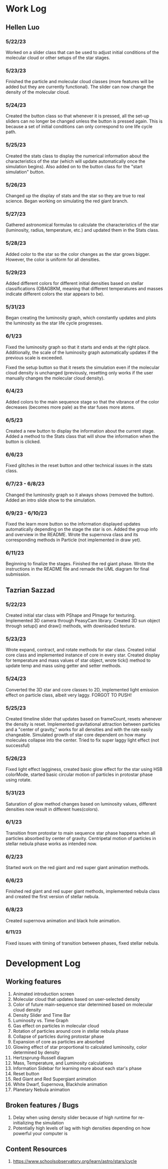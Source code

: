 # Work Log

## Hellen Luo

### 5/22/23

Worked on a slider class that can be used to adjust initial conditions of the molecular cloud or other setups of the star stages.

### 5/23/23

Finished the particle and molecular cloud classes (more features will be added but they are currently functional). The slider can now change the density of the molecular cloud.

### 5/24/23

Created the button class so that whenever it is pressed, all the set-up sliders can no longer be changed unless the button is pressed again. This is because a set of initial conditions can only correspond to one life cycle path.

### 5/25/23

Created the stats class to display the numerical information about the characteristics of the star (which will update automatically once the simulation begins). Also added on to the button class for the "start simulation" button.

### 5/26/23

Changed up the display of stats and the star so they are true to real science. Began working on simulating the red giant branch.

### 5/27/23

Gathered astronomical formulas to calculate the characteristics of the star (luminosity, radius, temperature, etc.) and updated them in the Stats class.

### 5/28/23

Added color to the star so the color changes as the star grows bigger. However, the color is uniform for all densities.

### 5/29/23

Added different colors for different initial densities based on stellar classifications (OBAGBKM, meaning that different temperatures and masses indicate different colors the star appears to be).

### 5/31/23

Began creating the luminosity graph, which constantly updates and plots the luminosity as the star life cycle progresses.

### 6/1/23

Fixed the luminosity graph so that it starts and ends at the right place. Additionally, the scale of the luminosity graph automatically updates if the previous scale is exceeded.

Fixed the setup button so that it resets the simulation even if the molecular cloud density is unchanged (previously, resetting only works if the user manually changes the molecular cloud density).

### 6/4/23
Added colors to the main sequence stage so that the vibrance of the color decreases (becomes more pale) as the star fuses more atoms.

### 6/5/23
Created a new button to display the information about the current stage. Added a method to the Stats class that will show the information when the button is clicked.

### 6/6/23
Fixed glitches in the reset button and other technical issues in the stats class.

### 6/7/23 - 6/8/23
Changed the luminosity graph so it always shows (removed the button). Added an intro slide show to the simulation.

### 6/9/23 - 6/10/23
Fixed the learn more button so the information displayed updates automatically depending on the stage the star is on. Added the group info and overview in the README. Wrote the supernova class and its corresponding methods in Particle (not implemented in draw yet).

### 6/11/23
Beginning to finalize the stages. Finished the red giant phase. Wrote the instructions in the README file and remade the UML diagram for final submission.


## Tazrian Sazzad

### 5/22/23

Created initial star class with PShape and PImage for texturing.
Implemented 3D camera through PeasyCam library.
Created 3D sun object through setup() and draw() methods, with downloaded texture.

### 5/23/23

Wrote expand, contract, and rotate methods for star class.
Created initial core class and implemented instance of core in every star.
Created display for temperature and mass values of star object, wrote tick() method to update temp and mass using getter and setter methods.

### 5/24/23
Converted the 3D star and core classes to 2D, implemented light emission effect on particle class, albeit very laggy. FORGOT TO PUSH!

### 5/25/23
Created timeline slider that updates based on frameCount, resets whenever the density is reset.
Implemented gravitational attraction between particles and a "center of gravity," works for all densities and with the rate easily changeable.
Simulated growth of star core dependent on how many molecules collapse into the center.
Tried to fix super laggy light effect (not successful)

### 5/26/23
Fixed light effect lagginess, created basic glow effect for the star using HSB colorMode, started basic circular motion of particles in protostar phase using rotate.

### 5/31/23
Saturation of glow method changes based on luminosity values, different densities now result in different hues(colors).

### 6/1/23
Transition from protostar to main sequence star phase happens when all particles absorbed by center of gravity. Centripetal motion of particles in stellar nebula phase works as intended now.

### 6/2/23
Started work on the red giant and red super giant animation methods.

### 6/6/23
Finished red giant and red super giant methods, implemented nebula class and created the first version of stellar nebula.

### 6/8/23
Created supernova animation and black hole animation.

#### 6/11/23
Fixed issues with timing of transition between phases, fixed stellar nebula.

# Development Log
## Working features
1. Animated introduction screen
2. Molecular cloud that updates based on user-selected density
3. Color of future main-sequence star determined based on molecular cloud density
3. Density Slider and Time Bar
4. Luminosity vs. Time Graph
5. Gas effect on particles in molecular cloud
6. Rotation of particles around core in stellar nebula phase
7. Collapse of particles during protostar phase
8. Expansion of core as particles are absorbed
9. Glowing effect of star proportional to calculated luminosity, color determined by density
10. Hertzsprung-Russell diagram
11. Mass, Temperature, and Luminosity calculations
12. Information Sidebar for learning more about each star's phase
13. Reset button
14. Red Giant and Red Supergiant animation
15. White Dwarf, Supernova, Blackhole animation
16. Planetary Nebula animation
## Broken features / Bugs
1. Delay when using density slider because of high runtime for re-initializing the simulation
2. Potentially high levels of lag with high densities depending on how powerful your computer is
## Content Resources
1. https://www.schoolsobservatory.org/learn/astro/stars/cycle
